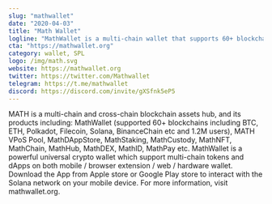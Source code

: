 ```yaml
---
slug: "mathwallet"
date: "2020-04-03"
title: "Math Wallet"
logline: "MathWallet is a multi-chain wallet that supports 60+ blockchains including BTC, ETH, Polkadot, Filecoin, Solana, BinanceChain etc and covers more than 1.2M users. MathWallet app is available for iOS and Android users. It can be used to send and receive SOL tokens."
cta: "https://mathwallet.org"
category: wallet, SPL
logo: /img/math.svg
website: https://mathwallet.org
twitter: https://twitter.com/Mathwallet
telegram: https://t.me/mathwallet
discord: https://discord.com/invite/gXSfnk5eP5
---
```

MATH is a multi-chain and cross-chain blockchain assets hub, and its products including: MathWallet (supported 60+ blockchains including BTC, ETH, Polkadot, Filecoin, Solana, BinanceChain etc and 1.2M users), MATH VPoS Pool, MathDAppStore, MathStaking, MathCustody, MathNFT, MathChain, MathHub, MathDEX, MathID, MathPay etc. 
MathWallet is a powerful universal crypto wallet which support multi-chain tokens and dApps on both mobile / browser extension / web / hardware wallet.
Download the App from Apple store or Google Play store to interact with the Solana network on your mobile device. For more information, visit mathwallet.org.
